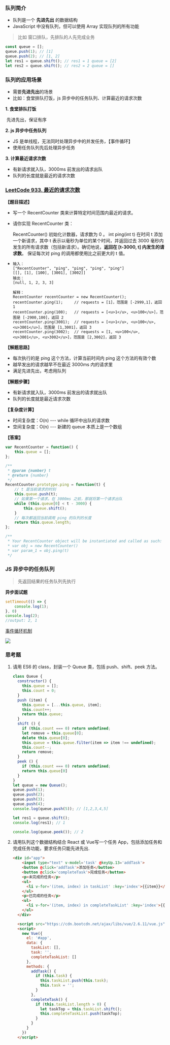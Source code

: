### 队列简介

* 队列是一个 **先进先出** 的数据结构
* JavaScript 中没有队列，但可以使用 Array 实现队列的所有功能

> 比如 窗口排队，先排队的人先完成业务

```js
const queue = [];
queue.push(1); // [1]
queue.push(2); // [1, 2]
let res1 = queue.shift(); // res1 = 1 queue = [2]
let res2 = queue.shift(); // res2 = 2 queue = []
```

### 队列的应用场景

* 需要**先进先出**的场景
* 比如：食堂排队打饭，js 异步中的任务队列、计算最近的请求次数

**1. 食堂排队打饭**

​	先进先出，保证有序

**2. js 异步中任务队列**

* JS 是单线程，无法同时处理异步中的并发任务，【事件循环】
* 使用任务队列先后处理异步任务

**3. 计算最近请求次数**

* 有新请求就入队，3000ms 前发出的请求出队
* 队列的长度就是最近的请求次数

### [LeetCode 933. 最近的请求次数](https://leetcode-cn.com/problems/number-of-recent-calls/)

**【题目描述】**

* 写一个 RecentCounter 类来计算特定时间范围内最近的请求。

* 请你实现 RecentCounter 类：

  RecentCounter() 初始化计数器，请求数为 0 。
  int ping(int t) 在时间 t 添加一个新请求，其中 t 表示以毫秒为单位的某个时间，并返回过去 3000 毫秒内发生的所有请求数（包括新请求）。确切地说，**返回在 [t-3000, t] 内发生的请求数**。
  保证每次对 ping 的调用都使用比之前更大的 t 值。

* ```
  输入：
  ["RecentCounter", "ping", "ping", "ping", "ping"]
  [[], [1], [100], [3001], [3002]]
  输出：
  [null, 1, 2, 3, 3]
  
  解释：
  RecentCounter recentCounter = new RecentCounter();
  recentCounter.ping(1);     // requests = [1]，范围是 [-2999,1]，返回 1
  recentCounter.ping(100);   // requests = [<u>1</u>, <u>100</u>]，范围是 [-2900,100]，返回 2
  recentCounter.ping(3001);  // requests = [<u>1</u>, <u>100</u>, <u>3001</u>]，范围是 [1,3001]，返回 3
  recentCounter.ping(3002);  // requests = [1, <u>100</u>, <u>3001</u>, <u>3002</u>]，范围是 [2,3002]，返回 3
  
  ```

**【解题思路】**

* 每次执行的是 ping 这个方法，计算当前时间内 ping 这个方法的有效个数
* 越早发出的请求越早不在最近 3000ms 内的请求里
* 满足先进先出，考虑用队列

**【解题步骤】**

* 有新请求就入队，3000ms 前发出的请求就出队
* 队列的长度就是最近请求次数

**【复杂度计算】**

* 时间复杂度：O(n) --- while 循环中出队的请求数
* 空间复杂度：O(n) --- 新建的 queue 本质上是一个数组

**【答案】**

```js
var RecentCounter = function() {
    this.queue = [];
};

/** 
 * @param {number} t
 * @return {number}
 */
RecentCounter.prototype.ping = function(t) {
    // t 是当前请求的时刻
    this.queue.push(t);
    // 如果第一个请求，在 3000ms 之前，那就将第一个请求出队
    while (this.queue[0] < t - 3000) {
        this.queue.shift();
    }
    // 每次都返回当前调用 ping 的队列的长度
    return this.queue.length;
};

/**
 * Your RecentCounter object will be instantiated and called as such:
 * var obj = new RecentCounter()
 * var param_1 = obj.ping(t)
 */
```

### JS 异步中的任务队列

>  先返回结果的任务队列先执行

**异步面试题**

```js
setTimeout(() => {
    console.log(1);
}, 0)
console.log(2);
//output: 2, 1
```

[事件循环机制](https://www.cnblogs.com/aurora-ql/p/13732179.html)

![](https://gitee.com/aurorapic/BlogPic/raw/master/img/20201107152434.png)

### 思考题

1. 请用 ES6 的 class，封装一个 Queue 类，包括 push、shift、peek 方法。

   ```js
   class Queue {
     constructor() {
       this.queue = [];
       this.count = 0;
     }
     push (item) {
       this.queue = [...this.queue, item];
       this.count++;
       return this.queue;
     }
     shift () {
       if (this.count === 0) return undefined;
       let remove = this.queue[0];
       delete this.queue[0];
       this.queue = this.queue.filter(item => item !== undefined);
       this.count--;
       return remove;
     }
     peek () {
       if (this.count === 0) return undefined;
       return this.queue[0]
     }
   }
   let queue = new Queue();
   queue.push(1);
   queue.push(2);
   queue.push(3);
   queue.push(4);
   console.log(queue.push(5)); // [1,2,3,4,5]
   
   let res1 = queue.shift();
   console.log(res1); // 1
   
   console.log(queue.peek()); // 2
   ```

2. 请用队列这个数据结构结合 React 或 Vue写一个任务 App，包括添加任务和完成任务功能，要求任务只能先进先出.

   ```html
   <div id="app">
       <input type="text" v-model='task' @keyUp.13='addTask'> 
       <button @click='addTask'>添加任务</button>
       <button @click='completeTask'>完成任务</button>
       <p>未完成的任务</p>
       <ul>
         <li v-for='(item, index) in taskList' :key='index'>{{item}}</li>
       </ul>
       <p>已完成的任务</p>
       <ul>
         <li v-for='(item, index) in completeTaskList' :key='index'>{{item}}</li>
       </ul>
     </div>
   
     <script src="https://cdn.bootcdn.net/ajax/libs/vue/2.6.11/vue.js"></script>
     <script>
       new Vue({
         el: '#app',
         data: {
           taskList: [],
           task: '',
           completeTaskList: []
         },
         methods: {
           addTask() {
             if (this.task) {
               this.taskList.push(this.task);
               this.task = '';
             }
           },
           completeTask() {
             if (this.taskList.length > 0) {
               let taskTop = this.taskList.shift();
               this.completeTaskList.push(taskTop);
             } 
           }
         }
       })
     </script>
   ```

   
















